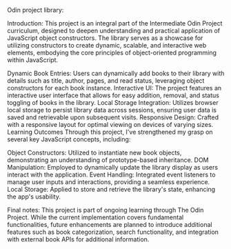 Odin project library:

Introduction: 
This project is an integral part of the Intermediate Odin Project curriculum, designed to deepen understanding and practical application of JavaScript object constructors. The library serves as a showcase for utilizing constructors to create dynamic, scalable, and interactive web elements, embodying the core principles of object-oriented programming within JavaScript.

Dynamic Book Entries: Users can dynamically add books to their library with details such as title, author, pages, and read status, leveraging object constructors for each book instance.
Interactive UI: The project features an interactive user interface that allows for easy addition, removal, and status toggling of books in the library.
Local Storage Integration: Utilizes browser local storage to persist library data across sessions, ensuring user data is saved and retrievable upon subsequent visits.
Responsive Design: Crafted with a responsive layout for optimal viewing on devices of varying sizes.
Learning Outcomes
Through this project, I've strengthened my grasp on several key JavaScript concepts, including:

Object Constructors: Utilized to instantiate new book objects, demonstrating an understanding of prototype-based inheritance.
DOM Manipulation: Employed to dynamically update the library display as users interact with the application.
Event Handling: Integrated event listeners to manage user inputs and interactions, providing a seamless experience.
Local Storage: Applied to store and retrieve the library's state, enhancing the app's usability.

Final notes:
This project is part of ongoing learning through The Odin Project. While the current implementation covers fundamental functionalities, future enhancements are planned to introduce additional features such as book categorization, search functionality, and integration with external book APIs for additional information.
